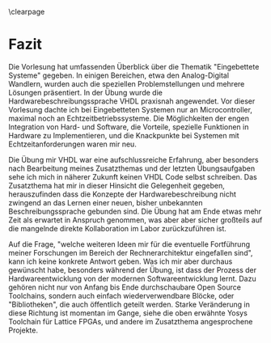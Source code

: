 \clearpage
# Fazit
Die Vorlesung hat umfassenden Überblick über die Thematik "Eingebettete Systeme"
gegeben. In einigen Bereichen, etwa den Analog-Digital Wandlern, wurden auch die
speziellen Problemstellungen und mehrere Lösungen präsentiert. In der Übung
wurde die Hardwarebeschreibungssprache VHDL praxisnah angewendet. Vor dieser
Vorlesung dachte ich bei Eingebetteten Systemen nur an Microcontroller, maximal
noch an Echtzeitbetriebssysteme. Die Möglichkeiten der engen Integration von
Hard- und Software, die Vorteile, spezielle Funktionen in Hardware zu
Implementieren, und die Knackpunkte bei Systemen mit Echtzeitanforderungen waren
mir neu.

Die Übung mir VHDL war eine aufschlussreiche Erfahrung, aber besonders nach
Bearbeitung meines Zusatzthemas und der letzten Übungsaufgaben sehe ich mich in
näherer Zukunft keinen VHDL Code selbst schreiben. Das Zusatzthema hat mir in
dieser Hinsicht die Gelegenheit gegeben, herauszufinden dass die Konzepte der
Hardwarebeschreibung nicht zwingend an das Lernen einer neuen, bisher
unbekannten Beschreibungssprache gebunden sind. Die Übung hat am Ende etwas mehr
Zeit als erwartet in Anspruch genommen, was aber aber sicher großteils auf die
mangelnde direkte Kollaboration im Labor zurückzuführen ist.


Auf die Frage, "welche weiteren Ideen mir für die eventuelle Fortführung meiner
Forschungen im Bereich der Rechnerarchitektur eingefallen sind", kann ich keine
konkrete Antwort geben. Was ich mir aber durchaus gewünscht habe, besonders
während der Übung, ist dass der Prozess der Hardwareentwicklung von der modernen
Softwareentwicklung lernt. Dazu gehören nicht nur von Anfang bis Ende
durchschaubare Open Source Toolchains, sondern auch einfach wiederverwendbare
Blöcke, oder "Bibliotheken", die auch öffentlich geteilt werden. Starke
Veränderung in diese Richtung ist momentan im Gange, siehe die oben erwähnte
Yosys Toolchain für Lattice FPGAs, und andere im Zusatzthema angesprochene
Projekte.

